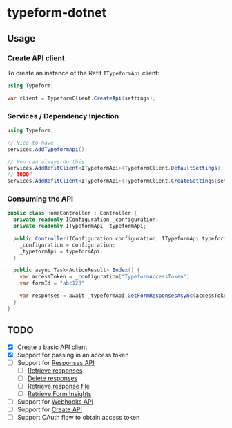# typeform-dotnet

## Usage

### Create API client

To create an instance of the Refit `ITypeformApi` client:

```c#
using Typeform;

var client = TypeformClient.CreateApi(settings);
```

### Services / Dependency Injection

```c#
using Typeform;

// Nice-to-have
services.AddTypeformApi();

// You can always do this
services.AddRefitClient<ITypeformApi>(TypeformClient.DefaultSettings);
// TODO?
services.AddRefitClient<ITypeformApi>(TypeformClient.CreateSettings(settings));
```

### Consuming the API

```c#
public class HomeController : Controller {
  private readonly IConfiguration _configuration;
  private readonly ITypeformApi _typeformApi;

  public Controller(IConfiguration configuration, ITypeformApi typeformApi) {
    _configuration = configuration;
    _typeformApi = typeformApi;
  }

  public async Task<ActionResult> Index() {
    var accessToken = _configuration["TypeformAccessToken"]
    var formId = "abc123";

    var responses = await _typeformApi.GetFormResponsesAsync(accessToken, formId);
  }
}
```

## TODO

- [x] Create a basic API client
- [x] Support for passing in an access token
- [ ] Support for [Responses API](https://developer.typeform.com/responses/)
  - [ ] [Retrieve responses](https://developer.typeform.com/responses/reference/retrieve-responses/)
  - [ ] [Delete responses](https://developer.typeform.com/responses/reference/delete-responses/)
  - [ ] [Retrieve response file](https://developer.typeform.com/responses/reference/retrieve-response-file/)
  - [ ] [Retrieve Form Insights](https://developer.typeform.com/responses/reference/retrieve-form-insights/)
- [ ] Support for [Webhooks API](https://developer.typeform.com/webhooks/)
- [ ] Support for [Create API](https://developer.typeform.com/create/)
- [ ] Support OAuth flow to obtain access token